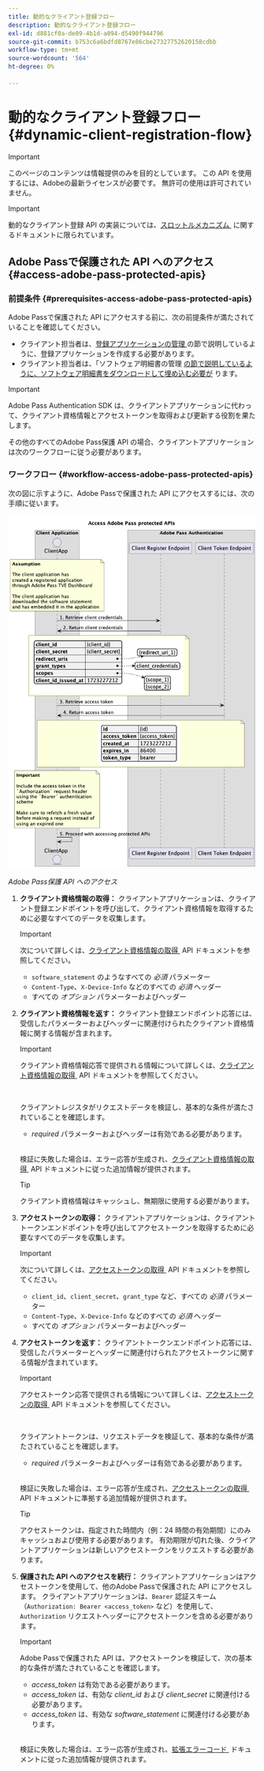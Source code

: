 ```yaml
---
title: 動的なクライアント登録フロー
description: 動的なクライアント登録フロー
exl-id: d881cf0a-de09-4b1d-a094-d5490f944796
source-git-commit: b753c6a6bdfd8767e86cbe27327752620158cdbb
workflow-type: tm+mt
source-wordcount: '564'
ht-degree: 0%

---
```


# 動的なクライアント登録フロー {#dynamic-client-registration-flow}

>[!IMPORTANT]
>
> このページのコンテンツは情報提供のみを目的としています。 この API を使用するには、Adobeの最新ライセンスが必要です。 無許可の使用は許可されていません。

>[!IMPORTANT]
>
> 動的なクライアント登録 API の実装については、[&#x200B; スロットルメカニズム &#x200B;](/help/authentication/integration-guide-programmers/throttling-mechanism.md) に関するドキュメントに限られています。

## Adobe Passで保護された API へのアクセス {#access-adobe-pass-protected-apis}

### 前提条件 {#prerequisites-access-adobe-pass-protected-apis}

Adobe Passで保護された API にアクセスする前に、次の前提条件が満たされていることを確認してください。

* クライアント担当者は、[&#x200B; 登録アプリケーションの管理 &#x200B;](../dynamic-client-registration-overview.md#manage-registered-applications) の節で説明しているように、登録アプリケーションを作成する必要があります。
* クライアント担当者は、「ソフトウェア明細書の管理 [&#x200B; の節で説明しているように、ソフトウェア明細書をダウンロードして埋め込む必要が &#x200B;](../dynamic-client-registration-overview.md#manage-software-statements) ります。

>[!IMPORTANT]
>
> Adobe Pass Authentication SDK は、クライアントアプリケーションに代わって、クライアント資格情報とアクセストークンを取得および更新する役割を果たします。
> 
> その他のすべてのAdobe Pass保護 API の場合、クライアントアプリケーションは次のワークフローに従う必要があります。

### ワークフロー {#workflow-access-adobe-pass-protected-apis}

次の図に示すように、Adobe Passで保護された API にアクセスするには、次の手順に従います。

![Adobe Pass保護 API へのアクセス &#x200B;](../../../../assets/dcr-api/dcr-api-access-adobe-pass-protected-apis.png)

*Adobe Pass保護 API へのアクセス*

1. **クライアント資格情報の取得：** クライアントアプリケーションは、クライアント登録エンドポイントを呼び出して、クライアント資格情報を取得するために必要なすべてのデータを収集します。

   >[!IMPORTANT]
   >
   > 次について詳しくは、[&#x200B; クライアント資格情報の取得 &#x200B;](../apis/dynamic-client-registration-apis-retrieve-client-credentials.md#request) API ドキュメントを参照してください。
   >
   > * `software_statement` のようなすべての _必須_ パラメーター
   > * `Content-Type`、`X-Device-Info` などのすべての _必須_ ヘッダー
   > * すべての _オプション_ パラメーターおよびヘッダー

1. **クライアント資格情報を返す：** クライアント登録エンドポイント応答には、受信したパラメーターおよびヘッダーに関連付けられたクライアント資格情報に関する情報が含まれます。

   >[!IMPORTANT]
   >
   > クライアント資格情報応答で提供される情報について詳しくは、[&#x200B; クライアント資格情報の取得 &#x200B;](../apis/dynamic-client-registration-apis-retrieve-client-credentials.md#success) API ドキュメントを参照してください。
   >
   > <br/>
   >
   > クライアントレジスタがリクエストデータを検証し、基本的な条件が満たされていることを確認します。
   >
   > * _required_ パラメーターおよびヘッダーは有効である必要があります。
   >
   > <br/>
   >
   > 検証に失敗した場合は、エラー応答が生成され、[&#x200B; クライアント資格情報の取得 &#x200B;](../apis/dynamic-client-registration-apis-retrieve-client-credentials.md#error) API ドキュメントに従った追加情報が提供されます。

   >[!TIP]
   >
   > クライアント資格情報はキャッシュし、無期限に使用する必要があります。

1. **アクセストークンの取得：** クライアントアプリケーションは、クライアントトークンエンドポイントを呼び出してアクセストークンを取得するために必要なすべてのデータを収集します。

   >[!IMPORTANT]
   >
   > 次について詳しくは、[&#x200B; アクセストークンの取得 &#x200B;](../apis/dynamic-client-registration-apis-retrieve-access-token.md#request) API ドキュメントを参照してください。
   >
   > * `client_id`、`client_secret`、`grant_type` など、すべての _必須_ パラメーター
   > * `Content-Type`、`X-Device-Info` などのすべての _必須_ ヘッダー
   > * すべての _オプション_ パラメーターおよびヘッダー

1. **アクセストークンを返す：** クライアントトークンエンドポイント応答には、受信したパラメーターとヘッダーに関連付けられたアクセストークンに関する情報が含まれています。

   >[!IMPORTANT]
   >
   > アクセストークン応答で提供される情報について詳しくは、[&#x200B; アクセストークンの取得 &#x200B;](../apis/dynamic-client-registration-apis-retrieve-access-token.md#success) API ドキュメントを参照してください。
   >
   > <br/>
   >
   > クライアントトークンは、リクエストデータを検証して、基本的な条件が満たされていることを確認します。
   >
   > * _required_ パラメーターおよびヘッダーは有効である必要があります。
   >
   > <br/>
   >
   > 検証に失敗した場合は、エラー応答が生成され、[&#x200B; アクセストークンの取得 &#x200B;](../apis/dynamic-client-registration-apis-retrieve-access-token.md#error) API ドキュメントに準拠する追加情報が提供されます。

   >[!TIP]
   >
   > アクセストークンは、指定された時間内（例：24 時間の有効期間）にのみキャッシュおよび使用する必要があります。 有効期限が切れた後、クライアントアプリケーションは新しいアクセストークンをリクエストする必要があります。

1. **保護された API へのアクセスを続行：** クライアントアプリケーションはアクセストークンを使用して、他のAdobe Passで保護された API にアクセスします。 クライアントアプリケーションは、`Bearer` 認証スキーム（`Authorization: Bearer <access_token>` など）を使用して、`Authorization` リクエストヘッダーにアクセストークンを含める必要があります。

   >[!IMPORTANT]
   >
   > Adobe Passで保護された API は、アクセストークンを検証して、次の基本的な条件が満たされていることを確認します。
   >
   > * _access_token_ は有効である必要があります。
   > * _access_token_ は、有効な _client_id_ および _client_secret_ に関連付ける必要があります。
   > * _access_token_ は、有効な _software_statement_ に関連付ける必要があります。
   >
   > <br/>
   >
   > 検証に失敗した場合は、エラー応答が生成され、[&#x200B; 拡張エラーコード &#x200B;](../../../features-standard/error-reporting/enhanced-error-codes.md) ドキュメントに従った追加情報が提供されます。

